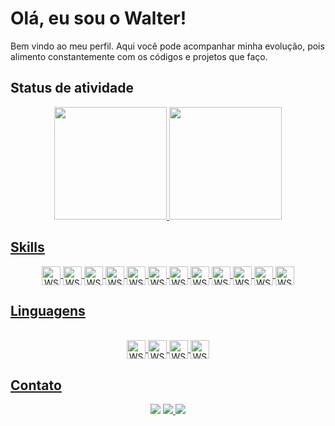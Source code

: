 # Olá, eu sou o Walter!
Bem vindo ao meu perfil.
Aqui você pode acompanhar minha evolução, pois alimento constantemente com os códigos e projetos que faço.


## Status de atividade

<div align="center">
  <a href="https://github.com/WalterSopraniJr">
  <img height="180em" src="https://github-readme-stats.vercel.app/api?username=WalterSopraniJr&show_icons=true&theme=dark&include_all_commits=true&count_private=true"/>
  <img height="180em" src="https://github-readme-stats.vercel.app/api/top-langs/?username=WalterSopraniJr&layout=compact&langs_count=7&theme=dark"/>
</div>
  

  
  ## Skills

   
  <div align="center">
    
  <img align="center" alt="WSJ-Git" height="30"  src="https://img.shields.io/badge/Git-F05032?style=for-the-badge&logo=git&logoColor=white" /> 

  <img align="center" alt="WSJ-nodejs" height="30" src="https://img.shields.io/badge/Node.js-43853D?style=for-the-badge&logo=node.js&logoColor=white" />
  <img align="center" alt="WSJ-dotnet" height="30"  src="https://img.shields.io/badge/.NET-5C2D91?style=for-the-badge&logo=.net&logoColor=white" />
  <img align="center" alt="WSJ-pyc" height="30"  src="https://img.shields.io/badge/PyChamr-000000?style=for-the-badge&logo=pycharm&logoColor=white" />

  <img align="center" alt="WSJ-mysql" height="30"  src="https://img.shields.io/badge/MySQL-00000F?style=for-the-badge&logo=mysql&logoColor=white" />
  <img align="center" alt="WSJ-bi" height="30"  src="https://img.shields.io/badge/Power_BI-F2C811?style=for-the-badge&logo=power-bi&logoColor=white" />  
    
  <img align="center" alt="WSJ-npm" height="30"  src="https://img.shields.io/badge/NPM-CB3837?style=for-the-badge&logo=npm&logoColor=white" /> 
  <img align="center" alt="WSJ-express" height="30"  src="https://img.shields.io/badge/express-000000?style=for-the-badge&logo=express&logoColor=white" />     
  <img align="center" alt="WSJ-sequelize" height="30"  src="https://img.shields.io/badge/sequelize-52B0E7?style=for-the-badge&logo=sequelize&logoColor=white" /> 
  <img align="center" alt="WSJ-nodemon" height="30"  src="https://img.shields.io/badge/nodemon-76D04B?style=for-the-badge&logo=nodemon&logoColor=white" /> 

  <img align="center" alt="WSJ-evernote" height="30" src="https://img.shields.io/badge/evernote-00A82D?style=for-the-badge&logo=evernote&logoColor=white" />     
  <img align="center" alt="WSJ-trello" height="30" src="https://img.shields.io/badge/Trello-0052CC?style=for-the-badge&logo=trello&logoColor=white" />
    
</div>
  
   
  
  
  ## Linguagens 
  
  <div align="center">
    
  <div style="display: inline_block"><br>
    
    
  <img align="center" alt="WSJ-Js" height="30"  src="https://img.shields.io/badge/JavaScript-F7DF1E?style=for-the-badge&logo=javascript&logoColor=black">
  <img align="center" alt="WSJ-CS" height="30"  src="https://img.shields.io/badge/C%23-239120?style=for-the-badge&logo=c-sharp&logoColor=white" />
  <img align="center" alt="WSJ-Python" height="30"  src="https://img.shields.io/badge/Python-3776AB?style=for-the-badge&logo=python&logoColor=white" />
  <img align="center" alt="WSJ-HTML" height="30"  src="https://img.shields.io/badge/HTML-239120?style=for-the-badge&logo=html5&logoColor=white">

</div>
    </div>
   
   ## Contato
   <div align="center">
    
  <a href="https://www.instagram.com/_walterjunior/" target="_blank"><img src="https://img.shields.io/badge/-Instagram-%23E4405F?style=for-the-badge&logo=instagram&logoColor=white" target="_blank"></a>
  <a href = "mailto:waltersopranijr@gmail.com"><img src="https://img.shields.io/badge/-Gmail-%23333?style=for-the-badge&logo=gmail&logoColor=white" target="_blank">      </a>
  <a href="https://www.linkedin.com/in/walter-soprani-junior/" target="_blank"><img src="https://img.shields.io/badge/-LinkedIn-%230077B5?style=for-the-badge&logo=linkedin&logoColor=white" target="_blank"></a> 

 
</div>
    
